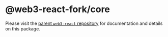 # @web3-react-fork/core

Please visit the [parent `web3-react` repository](https://github.com/NoahZinsmeister/web3-react) for documentation and details on this package.
